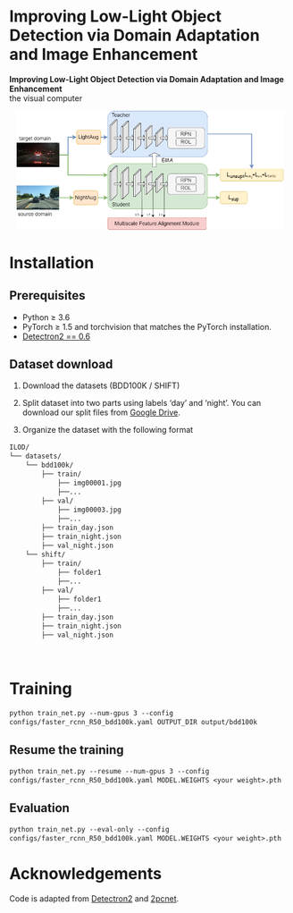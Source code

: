 # Improving Low-Light Object Detection via Domain Adaptation and Image Enhancement


**Improving Low-Light Object Detection via Domain Adaptation and Image Enhancement**<br>
the visual computer <br>

<p align="center">
<img src="ilod.png" width="95%">
</p>



# Installation

## Prerequisites

- Python ≥ 3.6
- PyTorch ≥ 1.5 and torchvision that matches the PyTorch installation.
- [Detectron2 == 0.6](https://detectron2.readthedocs.io/en/latest/tutorials/install.html)


## Dataset download
1. Download the datasets (BDD100K / SHIFT)

2. Split dataset into two parts using labels ‘day’ and ‘night’. You can download our split files from [Google Drive](https://drive.google.com/drive/folders/1hcNGL5suCEbDG5Z7OTgrlq_jylE5aKBE?usp=drive_link).

3. Organize the dataset with the following format

```shell
ILOD/
└── datasets/
    └── bdd100k/
        ├── train/ 
            ├── img00001.jpg
            ├──...
        ├── val/ 
            ├── img00003.jpg
            ├──...
        ├── train_day.json
        ├── train_night.json
        ├── val_night.json
    └── shift/
        ├── train/ 
            ├── folder1
            ├──...
        ├── val/ 
            ├── folder1
            ├──...
        ├── train_day.json
        ├── train_night.json
        ├── val_night.json

    
```

# Training

```shell
python train_net.py --num-gpus 3 --config configs/faster_rcnn_R50_bdd100k.yaml OUTPUT_DIR output/bdd100k
```

## Resume the training

```shell
python train_net.py --resume --num-gpus 3 --config configs/faster_rcnn_R50_bdd100k.yaml MODEL.WEIGHTS <your weight>.pth
```

## Evaluation

```shell
python train_net.py --eval-only --config configs/faster_rcnn_R50_bdd100k.yaml MODEL.WEIGHTS <your weight>.pth
```
# Acknowledgements
Code is adapted from [Detectron2](https://github.com/facebookresearch/detectron2) and [2pcnet](https://github.com/mecarill/2pcnet).

